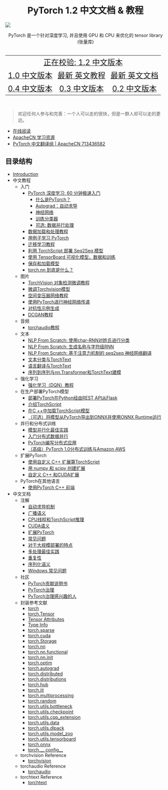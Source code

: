 # <center>PyTorch 1.2 中文文档 & 教程</center>

![](../../docs/img/logo.svg)

<center>PyTorch 是一个针对深度学习, 并且使用 GPU 和 CPU 来优化的 tensor library (张量库)</center>
<br/>
<table>
  <tr align="center">
    <td colspan="3"><a title="Pytorch 1.2 中文版本" href="https://pytorch.apachecn.org/docs/1.2/" target="_blank"><font size="5">正在校验: 1.2 中文版本</font></a></td>
  </tr>
  <tr align="center">
    <td><a title="Pytorch 1.0 中文版本" href="https://pytorch.apachecn.org/docs/1.0/" target="_blank"><font size="5">1.0 中文版本</font></a></td>
    <td><a title="Pytorch 最新 英文教程" href="https://pytorch.org/tutorials/" target="_blank"><font size="5">最新 英文教程</font></a></td>
    <td><a title="Pytorch 最新 英文文档" href="https://pytorch.org/docs/master/" target="_blank"><font size="5">最新 英文文档</font></a></td>
  </tr>
  <tr align="center">
    <td><a title="Pytorch 0.4 中文版本" href="https://pytorch.apachecn.org/docs/0.4/" target="_blank"><font size="5">0.4 中文版本</font></a></td>
    <td><a title="Pytorch 0.3 中文版本" href="https://pytorch.apachecn.org/docs/0.3/" target="_blank"><font size="5">0.3 中文版本</font></a></td>
    <td><a title="Pytorch 0.2 中文版本" href="https://pytorch.apachecn.org/docs/0.2/" target="_blank"><font size="5">0.2 中文版本</font></a></td>
  </tr>
</table>
<br/>

> 欢迎任何人参与和完善：一个人可以走的很快，但是一群人却可以走的更远。

+ [在线阅读](http://pytorch.apachecn.org)
+ [ApacheCN 学习资源](http://www.apachecn.org/)
+ [PyTorch 中文翻译组 | ApacheCN 713436582](http://shang.qq.com/wpa/qunwpa?idkey=349eb1bbaeeff1cf20408899cbe75669132ef145ff5ee6599f78a77dd144c367)

## 目录结构

* [Introduction](README.md)
* 中文教程
    * 入门
        * [PyTorch 深度学习: 60 分钟极速入门](beginner/deep_learning_60min_blitz.md)
            * [什么是PyTorch？](beginner/blitz/tensor_tutorial.md)
            * [Autograd：自动求导](beginner/blitz/autograd_tutorial.md)
            * [神经网络](beginner/blitz/neural_networks_tutorial.md)
            * [训练分类器](beginner/blitz/cifar10_tutorial.md)
            * [可选: 数据并行处理](beginner/blitz/data_parallel_tutorial.md)
        * [数据加载和处理教程](beginner/data_loading_tutorial.md)
        * [用例子学习 PyTorch](beginner/pytorch_with_examples.md)
        * [迁移学习教程](beginner/transfer_learning_tutorial.md)
        * [利用 TorchScript 部署 Seq2Seq 模型](beginner/deploy_seq2seq_hybrid_frontend_tutorial.md)
        * [使用 TensorBoard 可视化模型，数据和训练](intermediate/tensorboard_tutorial.md)
        * [保存和加载模型](beginner/saving_loading_models.md)
        * [torch.nn 到底是什么？](beginner/nn_tutorial.md)
    * 图片
        * [TorchVision 对象检测微调教程](intermediate/torchvision_tutorial.md)
        * [微调Torchvision模型](beginner/finetuning_torchvision_models_tutorial.md)
        * [空间变压器网络教程](intermediate/spatial_transformer_tutorial.md)
        * [使用PyTorch进行神经网络传递](advanced/neural_style_tutorial.md)
        * [对抗性示例生成](beginner/fgsm_tutorial.md)
        * [DCGAN教程](beginner/dcgan_faces_tutorial.md)
    * 音频
        * [torchaudio教程](beginner/audio_preprocessing_tutorial.md)
    * 文本
        * [NLP From Scratch: 使用char-RNN对姓氏进行分类](intermediate/char_rnn_classification_tutorial.md)
        * [NLP From Scratch: 生成名称与字符级RNN](intermediate/char_rnn_generation_tutorial.md)
        * [NLP From Scratch: 基于注意力机制的 seq2seq 神经网络翻译](intermediate/seq2seq_translation_tutorial.md)
        * [文本分类与TorchText ](beginner/text_sentiment_ngrams_tutorial.md)
        * [语言翻译与TorchText ](beginner/torchtext_translation_tutorial.md)
        * [序列到序列与nn.Transformer和TorchText建模](beginner/transformer_tutorial.md)
    * 强化学习
        * [强化学习（DQN）教程](intermediate/reinforcement_q_learning.md)
    * 在生产部署PyTorch模型
        * [部署PyTorch在Python经由REST API从Flask](intermediate/flask_rest_api_tutorial.md)
        * [介绍TorchScript](beginner/Intro_to_TorchScript_tutorial.md)
        * [在C ++中加载TorchScript模型 ](advanced/cpp_export.md)
        * [（可选）将模型从PyTorch导出到ONNX并使用ONNX Runtime运行	](advanced/super_resolution_with_onnxruntime.md)
    * 并行和分布式训练
        * [模型并行化最佳实践](intermediate/model_parallel_tutorial.md)
        * [入门分布式数据并行](intermediate/ddp_tutorial.md)
        * [PyTorch编写分布式应用](intermediate/dist_tuto.md)
        * [（高级）PyTorch 1.0分布式训练与Amazon AWS](beginner/aws_distributed_training_tutorial.md) 
    * 扩展PyTorch
        * [使用自定义 C++ 扩展算TorchScript ](advanced/torch_script_custom_ops.md)
        * [用 numpy 和 scipy 创建扩展](advanced/numpy_extensions_tutorial.md)
        * [自定义 C++ 和CUDA扩展](advanced/cpp_extension.md)
    * PyTorch在其他语言
        * [使用PyTorch C++ 前端](advanced/cpp_frontend.md)
* 中文文档
    * 注解
        * [自动求导机制](notes/autograd.md)
        * [广播语义](notes/broadcasting.md)
        * [CPU线程和TorchScript推理](notes/cpu_threading_torchscript_inference.md)
        * [CUDA语义](notes/cuda.md)
        * [扩展PyTorch](notes/extending.md)
        * [常见问题](notes/faq.md)
        * [对于大规模部署的特点](notes/large_scale_deployments.md)
        * [多处理最佳实践](notes/multiprocessing.md)
        * [重复性](notes/randomness.md)
        * [序列化语义](notes/serialization.md)
        * [Windows 常见问题](notes/windows.md)
    * 社区
        * [PyTorch贡献说明书](community/contribution_guide.md)
        * [PyTorch治理](community/governance.md)
        * [PyTorch治理感兴趣的人](community/persons_of_interest.md)
    * 封装参考文献
        * [torch](torch.md)
        * [torch.Tensor](tensors.md)
        * [Tensor Attributes](tensor_attributes.md)
        * [Type Info](type_info.md)
        * [torch.sparse](sparse.md)
        * [torch.cuda](cuda.md)
        * [torch.Storage](storage.md)
        * [torch.nn](nn.md)
        * [torch.nn.functional](nn.functional.md)
        * [torch.nn.init](nn.init.md)
        * [torch.optim](optim.md)
        * [torch.autograd](autograd.md)
        * [torch.distributed](distributed.md)
        * [torch.distributions](distributions.md)
        * [torch.hub](hub.md)
        * [torch.jit](jit.md)
        * [torch.multiprocessing](multiprocessing.md)
        * [torch.random](random.md)
        * [torch.utils.bottleneck](bottleneck.md)
        * [torch.utils.checkpoint](checkpoint.md)
        * [torch.utils.cpp_extension](cpp_extension.md)
        * [torch.utils.data](data.md)
        * [torch.utils.dlpack](dlpack.md)
        * [torch.utils.model_zoo](model_zoo.md)
        * [torch.utils.tensorboard](tensorboard.md)
        * [torch.onnx](onnx.md)
        * [torch.\_\_ config\_\_](__config__.md)
    * torchvision Reference
        * [torchvision](torchvision/index.md)
    * torchaudio Reference
        * [torchaudio](https://pytorch.org/audio)
    * torchtext Reference
        * [torchtext](https://pytorch.org/text)
